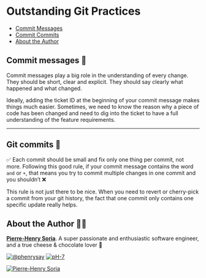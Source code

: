 # Outstanding Git Practices

- [Commit Messages](#commit-messages-)
- [Commit Commits](#git-commits-)
- [About the Author](#about-the-author-)

## Commit messages 📝

Commit messages play a big role in the understanding of every change. They should be short, clear and explicit. They should say clearly what happened and what changed. 

Ideally, adding the ticket ID at the beginning of your commit message makes things much easier. Sometimes, we need to know the reason why a piece of code has been changed and need to dig into the ticket to have a full understanding of the feature requirements.

---

## Git commits 🎨

✅ Each commit should be small and fix only one thing per commit, not more.
Following this good rule, if your commit message contains the word `and` or `+`, that means you try to commit multiple changes in one commit and you shouldn’t ❌

This rule is not just there to be nice. When you need to revert or cherry-pick a commit from your git history, the fact that one commit only contains one specific update really helps.


## About the Author 👨‍🍳

**[Pierre-Henry Soria](https://ph7.me)**. A super passionate and enthusiastic software engineer, and a true cheese & chocolate lover 💫 

[![@phenrysay](https://img.shields.io/badge/Twitter-1DA1F2?style=for-the-badge&logo=twitter&logoColor=white)](https://twitter.com/phenrysay) 
 [![pH-7](https://img.shields.io/badge/GitHub-100000?style=for-the-badge&logo=github&logoColor=white)](https://github.com/pH-7)

[![Pierre-Henry Soria](https://s.gravatar.com/avatar/a210fe61253c43c869d71eaed0e90149?s=200)](https://ph7.me "Pierre-Henry Soria personal website")
